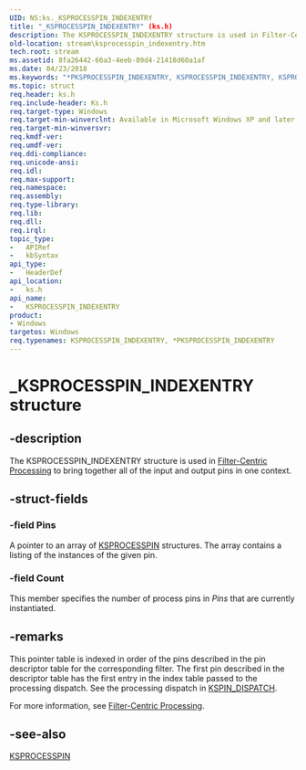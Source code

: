 ```yaml
---
UID: NS:ks._KSPROCESSPIN_INDEXENTRY
title: "_KSPROCESSPIN_INDEXENTRY" (ks.h)
description: The KSPROCESSPIN_INDEXENTRY structure is used in Filter-Centric Processing to bring together all of the input and output pins in one context.
old-location: stream\ksprocesspin_indexentry.htm
tech.root: stream
ms.assetid: 8fa26442-66a3-4eeb-89d4-21418d60a1af
ms.date: 04/23/2018
ms.keywords: "*PKSPROCESSPIN_INDEXENTRY, KSPROCESSPIN_INDEXENTRY, KSPROCESSPIN_INDEXENTRY structure [Streaming Media Devices], PKSPROCESSPIN_INDEXENTRY, PKSPROCESSPIN_INDEXENTRY structure pointer [Streaming Media Devices], _KSPROCESSPIN_INDEXENTRY, avstruct_c32acda3-bab1-4077-a834-4b44a92524db.xml, ks/KSPROCESSPIN_INDEXENTRY, ks/PKSPROCESSPIN_INDEXENTRY, stream.ksprocesspin_indexentry"
ms.topic: struct
req.header: ks.h
req.include-header: Ks.h
req.target-type: Windows
req.target-min-winverclnt: Available in Microsoft Windows XP and later operating systems and in Microsoft DirectX 8.0 and later versions.
req.target-min-winversvr: 
req.kmdf-ver: 
req.umdf-ver: 
req.ddi-compliance: 
req.unicode-ansi: 
req.idl: 
req.max-support: 
req.namespace: 
req.assembly: 
req.type-library: 
req.lib: 
req.dll: 
req.irql: 
topic_type:
-	APIRef
-	kbSyntax
api_type:
-	HeaderDef
api_location:
-	ks.h
api_name:
-	KSPROCESSPIN_INDEXENTRY
product:
- Windows
targetos: Windows
req.typenames: KSPROCESSPIN_INDEXENTRY, *PKSPROCESSPIN_INDEXENTRY
---
```


# _KSPROCESSPIN_INDEXENTRY structure


## -description


The KSPROCESSPIN_INDEXENTRY structure is used in <a href="https://msdn.microsoft.com/e56c5102-7ea6-4687-ae5e-1550db9500f0">Filter-Centric Processing</a> to bring together all of the input and output pins in one context.


## -struct-fields




### -field Pins

A pointer to an array of <a href="https://msdn.microsoft.com/library/windows/hardware/ff564256">KSPROCESSPIN</a> structures. The array contains a listing of the instances of the given pin.


### -field Count

This member specifies the number of process pins in <i>Pins</i> that are currently instantiated.


## -remarks



This pointer table is indexed in order of the pins described in the pin descriptor table for the corresponding filter. The first pin described in the descriptor table has the first entry in the index table passed to the processing dispatch. See the processing dispatch in <a href="https://msdn.microsoft.com/library/windows/hardware/ff563535">KSPIN_DISPATCH</a>.

For more information, see <a href="https://msdn.microsoft.com/e56c5102-7ea6-4687-ae5e-1550db9500f0">Filter-Centric Processing</a>.




## -see-also




<a href="https://msdn.microsoft.com/library/windows/hardware/ff564256">KSPROCESSPIN</a>
 

 

